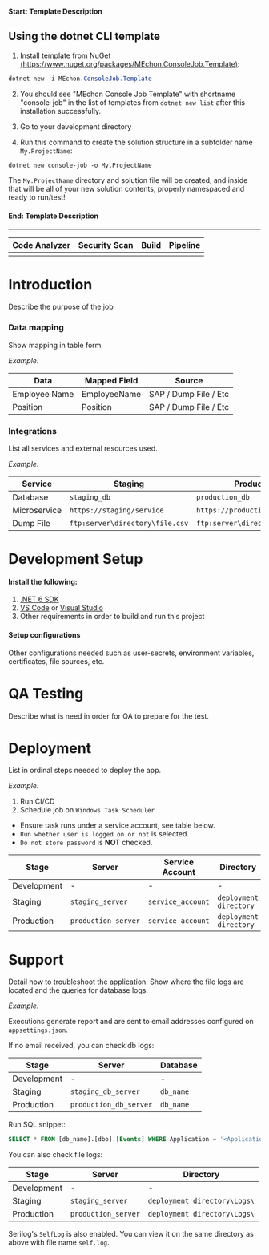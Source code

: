 #### Start: Template Description

## Using the dotnet CLI template

1. Install template from [NuGet (https://www.nuget.org/packages/MEchon.ConsoleJob.Template)](https://www.nuget.org/packages/MEchon.ConsoleJob.Template):

```powershell
dotnet new -i MEchon.ConsoleJob.Template
```

2. You should see "MEchon Console Job Template" with shortname "console-job" in the list of templates from `dotnet new list` after this installation successfully.

3. Go to your development directory

4. Run this command to create the solution structure in a subfolder name `My.ProjectName`:

```
dotnet new console-job -o My.ProjectName
```

The `My.ProjectName` directory and solution file will be created, and inside that will be all of your new solution contents, properly namespaced and ready to run/test!

#### End: Template Description
---


| Code Analyzer | Security Scan | Build | Pipeline
| ----- | ----- | ----- | ----- |
| <insert badge link> | <insert badge link> | <insert badge link> | <insert badge link> |

# Introduction
Describe the purpose of the job

### Data mapping
Show mapping in table form.

*Example:*

| Data | Mapped Field | Source |
| ----------- | ----------- | ----------- |
| Employee Name   | EmployeeName | SAP / Dump File / Etc |
| Position   | Position | SAP / Dump File / Etc |

### Integrations
List all services and external resources used.

*Example:*

| Service | Staging | Production |
| ----------- | ----------- | ----------- |
| Database | `staging_db` | `production_db` |
| Microservice | `https://staging/service` | `https://production/service` |
| Dump File | `ftp:server\directory\file.csv` | `ftp:server\directory\file.csv` |

# Development Setup

#### Install the following:

1. [.NET 6 SDK](https://dotnet.microsoft.com/en-us/download/dotnet/6.0)
2. [VS Code](https://code.visualstudio.com/download) or [Visual Studio](https://visualstudio.microsoft.com/downloads/)
3. Other requirements in order to build and run this project

#### Setup configurations

Other configurations needed such as user-secrets, environment variables, certificates, file sources, etc.

# QA Testing
Describe what is need in order for QA to prepare for the test.

# Deployment
List in ordinal steps needed to deploy the app.

*Example:*
1. Run CI/CD
2. Schedule job on `Windows Task Scheduler`
* Ensure task runs under a service account, see table below.
* `Run whether user is logged on or not` is selected.
* `Do not store password` is **NOT** checked.

| Stage | Server | Service Account| Directory |
| ----------- | ----------- | ----------- | ----------- |
| Development | - | - | - |
| Staging | `staging_server` | `service_account` | `deployment directory` |
| Production | `production_server` | `service_account` | `deployment directory` |

# Support
Detail how to troubleshoot the application. Show where the file logs are located and the queries for database logs.

*Example:*

Executions generate report and are sent to email addresses configured on `appsettings.json`.

If no email received, you can check db logs:

| Stage | Server | Database |
| ----------- | ----------- | ----------- |
| Development | - | - |
| Staging | `staging_db_server` | `db_name`|
| Production | `production_db_server` | `db_name` |

Run SQL snippet:
``` sql
SELECT * FROM [db_name].[dbo].[Events] WHERE Application = '<Application Name>' ORDER BY TimeStamp DESC
```

You can also check file logs:

| Stage | Server | Directory |
| ----------- | ----------- | ----------- |
| Development | - | - |
| Staging | `staging_server` | `deployment directory\Logs\` |
| Production | `production_server` | `deployment directory\Logs\` |

Serilog's `SelfLog` is also enabled. You can view it on the same directory as above with file name `self.log`.
